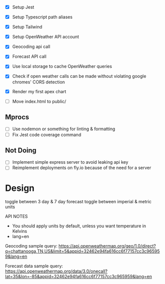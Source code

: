- [x] Setup Jest
- [x] Setup Typescript path aliases
- [x] Setup Tailwind
- [x] Setup OpenWeather API account
- [x] Geocoding api call 
- [x] Forecast API call 
- [x] Use local storage to cache OpenWeather queries
- [x] Check if open weather calls can be made without violating google chromes' CORS detection
- [x] Render my first apex chart
- [ ] Move index.html to public/


## Mprocs
- [ ] Use nodemon or something for linting & formatting
- [ ] Fix Jest code coverage command

## Not Doing
- [ ] Implement simple express server to avoid leaking api key
- [ ] Reimplement deployments on fly.io because of the need for a server

# Design
toggle between 3 day & 7 day forecast
toggle between imperial & metric units

API NOTES
- You should apply units by default, unless you want temperature in Kelvins
- lang=en

Geocoding sample query:
https://api.openweathermap.org/geo/1.0/direct?q=chattanooga,TN,US&limit=5&appid=32462e94fa616cc6f77157cc3c965959&lang=en

Forecast data sample query:
https://api.openweathermap.org/data/3.0/onecall?lat=35&lon=-85&appid=32462e94fa616cc6f77157cc3c965959&lang=en

